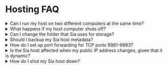 # Hosting FAQ

<details>

<summary>Can I run my host on two different computers at the same time?</summary>

It is not recommended to keep the same wallet and installation running in two different computers while hosting, as it could lead to data loss and loss of Siacoins.

</details>

<details>

<summary>What happens if my host computer shuts off?</summary>

Your host will appear as offline. Reference [this article](broken-reference) to reboot it automatically.

</details>

<details>

<summary>Can I change the folder that Sia uses for storage?</summary>

The easiest way to do so is to add the new storage folder in the Host tab, wait for it to show as part of the "Total Storage", and then remove the old storage folder. Sia should move any stored data from the old folder to the new ones once you remove the old one, but this process might take a while depending on the size of the old folder and Sia will be unresponsive during the move.

It may be easier to resize your old storage folders down incrementally after adding the new folder, which will cause Sia to move data from the old folder to the new folder with each resize. If you do this repeatedly in small pieces (e.g. 50 or 100 GB at a time), Sia is less likely to lock up or crash in the process.

</details>

<details>

<summary>Should I backup my Sia host metadata?</summary>

The Sia client maintains additional information on your contracts as a host and your renters' files in an internal location. This information is known as host metadata and is required in order to provide your renters with access to their data on the Sia cloud storage network. Without it, it's like losing renter data - you'd have no way to know which data belongs to who in your host storage folders.

See more about backing up in [Sia-UI hosting guide](broken-reference).

</details>

<details>

<summary>How do I set up port forwarding for TCP ports 9981-9983?</summary>

To set up port forwarding for TCP ports 9981-9983, you'll need to access your firewall or router settings. While we can't provide specific instructions in this guide, you can find tutorials for configuring port forwarding on most routers and firewalls online.

</details>

<details>

<summary>Is the Sia host affected when my public IP address changes, given that it is dynamic?</summary>

You can use a free Dynamic DNS (DDNS) service. DDNS involves registering for and receiving your own address, like "mysiahost.ddns.net", in combination with running a small program or script on your computer. Some routers also have built-in DDNS support for certain providers. When your public IP address changes, the DDNS program detects the change and configures your DDNS address with the new IP. This way, you can announce your Sia host using your DDNS address, and it should stay Online even with public IP changes.

There are a number of free DDNS providers which can be found by searching for DDNS using your favorite search engine. One popular free option is [NoIP.com](https://www.noip.com/).

</details>

<details>

<summary>How do I shut my Sia host down?</summary>

You can stop accepting new contracts by turning off the green slider next to "Announce Host" in the Host tab. However, this only stops new contracts - you still need to finish out current contracts. Default host settings use a \~26-week contract length and renters use a default \~3-month length, so you should switch new contracts off at least 6 months prior to when you'd like to shut down your host. Otherwise, you may still have contracts active which you could lose collateral for if you take your host offline before they complete.

Once you've switched off new contracts, you can track the progress of any current contracts by typing `host` into the Terminal `>` at the top of Sia-UI every week or so. Once all collateral is freed (no collateral shows as locked or risked), you can safely take your host offline. You can also use a tool like the [SiaStats Host Monitor](https://siastats.info/hosts) by searching for your host's IP address or domain name. While this service doesn't show contract details, once your host's used storage drops to zero all contracts should be completed.

</details>

